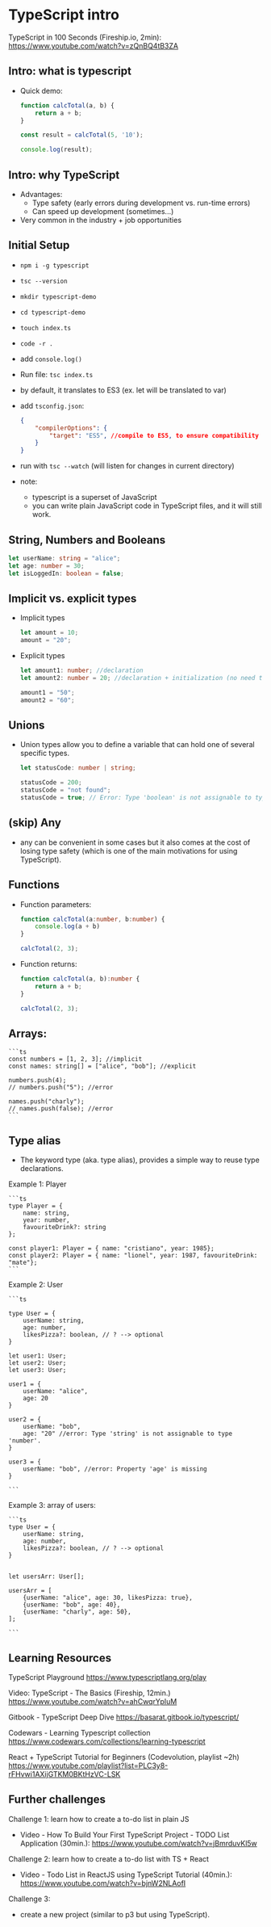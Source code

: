 

# TypeScript intro



TypeScript in 100 Seconds (Fireship.io, 2min):
https://www.youtube.com/watch?v=zQnBQ4tB3ZA




## Intro: what is typescript

- Quick demo:

  <!-- @LT: create TypeScript project in Stackblitz -->

    ```js
    function calcTotal(a, b) {
        return a + b;
    }

    const result = calcTotal(5, '10');

    console.log(result);

    ```

## Intro: why TypeScript

- Advantages:
    - Type safety (early errors during development vs. run-time errors)
    - Can speed up development (sometimes...)
- Very common in the industry + job opportunities



## Initial Setup

- `npm i -g typescript`

- `tsc --version`

- `mkdir typescript-demo`

- `cd typescript-demo`

- `touch index.ts`

- `code -r .`

- add `console.log()`

- Run file: `tsc index.ts`

- by default, it translates to ES3 (ex. let will be translated to var)

- add `tsconfig.json`:

    ```json
    {
        "compilerOptions": {
            "target": "ES5", //compile to ES5, to ensure compatibility for old browsers
        }
    }
    ```


- run with `tsc --watch` (will listen for changes in current directory)

- note: 
    - typescript is a superset of JavaScript
    - you can write plain JavaScript code in TypeScript files, and it will still work.


## String, Numbers and Booleans

```ts
let userName: string = "alice";
let age: number = 30;
let isLoggedIn: boolean = false;
```


## Implicit vs. explicit types

- Implicit types

    ```ts
    let amount = 10;
    amount = "20";
    ```

- Explicit types

    ```ts
    let amount1: number; //declaration
    let amount2: number = 20; //declaration + initialization (no need to add explicit type)

    amount1 = "50";
    amount2 = "60";
    ```

## Unions

- Union types allow you to define a variable that can hold one of several specific types.

    ```ts
    let statusCode: number | string;

    statusCode = 200;
    statusCode = "not found";
    statusCode = true; // Error: Type 'boolean' is not assignable to type 'string | number'.
    ```

## (skip) Any

- any can be convenient in some cases but it also comes at the cost of losing type safety (which is one of the main motivations for using TypeScript).


## Functions

- Function parameters:

    ```ts
    function calcTotal(a:number, b:number) {
        console.log(a + b)
    }

    calcTotal(2, 3);
    ```


- Function returns:

    ```ts
    function calcTotal(a, b):number {
        return a + b;
    }

    calcTotal(2, 3);
    ```


## Arrays:

    ```ts
    const numbers = [1, 2, 3]; //implicit
    const names: string[] = ["alice", "bob"]; //explicit

    numbers.push(4);
    // numbers.push("5"); //error

    names.push("charly");
    // names.push(false); //error
    ```


## Type alias

- The keyword type (aka. type alias), provides a simple way to reuse type declarations.


Example 1: Player

    ```ts
    type Player = { 
        name: string, 
        year: number, 
        favouriteDrink?: string
    };

    const player1: Player = { name: "cristiano", year: 1985};
    const player2: Player = { name: "lionel", year: 1987, favouriteDrink: "mate"};
    ```

Example 2: User

    ```ts

    type User = {
        userName: string,
        age: number,
        likesPizza?: boolean, // ? --> optional
    }

    let user1: User;
    let user2: User;
    let user3: User;

    user1 = {
        userName: "alice",
        age: 20
    }

    user2 = {
        userName: "bob",
        age: "20" //error: Type 'string' is not assignable to type 'number'.
    }

    user3 = {
        userName: "bob", //error: Property 'age' is missing
    }

    ```


Example 3: array of users:

    ```ts
    type User = {
        userName: string,
        age: number,
        likesPizza?: boolean, // ? --> optional
    }


    let usersArr: User[];

    usersArr = [
        {userName: "alice", age: 30, likesPizza: true},
        {userName: "bob", age: 40},
        {userName: "charly", age: 50},
    ];

    ```



## Learning Resources


TypeScript Playground
https://www.typescriptlang.org/play

Video: TypeScript - The Basics (Fireship, 12min.)
https://www.youtube.com/watch?v=ahCwqrYpIuM


Gitbook - TypeScript Deep Dive 
https://basarat.gitbook.io/typescript/


Codewars - Learning Typescript collection
https://www.codewars.com/collections/learning-typescript


React + TypeScript Tutorial for Beginners (Codevolution, playlist ~2h)
https://www.youtube.com/playlist?list=PLC3y8-rFHvwi1AXijGTKM0BKtHzVC-LSK



## Further challenges

Challenge 1: learn how to create a to-do list in plain JS
  - Video - How To Build Your First TypeScript Project - TODO List Application (30min.): https://www.youtube.com/watch?v=jBmrduvKl5w


Challenge 2: learn how to create a to-do list with TS + React
  - Video - Todo List in ReactJS using TypeScript Tutorial (40min.): https://www.youtube.com/watch?v=bjnW2NLAofI


Challenge 3: 
- create a new project (similar to p3 but using TypeScript).
  


